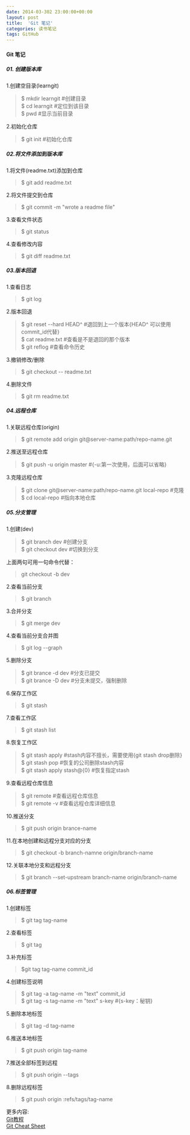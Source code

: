 ```yaml
---
date: 2014-03-302 23:00:00+00:00
layout: post
title:  'Git 笔记'
categories: 读书笔记
tags: GitHub
---
```


#### Git 笔记

##### 01. 创建版本库

1.创建空目录(learngit)  

> $ mkdir learngit  #创建目录  
> $ cd learngit     #定位到该目录  
> $ pwd               #显示当前目录  

2.初始化仓库  

> $ git init #初始化仓库  


##### 02.将文件添加到版本库

1.将文件(readme.txt)添加到仓库  

>$ git add readme.txt  

2.将文件提交到仓库  

>$ git commit -m "wrote a readme file"  

3.查看文件状态  

>$ git status  

4.查看修改内容  

>$ git diff readme.txt  

##### 03.版本回退  

1.查看日志  

>$ git log  

2.版本回退  

>$ git reset --hard HEAD^  #退回到上一个版本{HEAD^ 可以使用commit_id代替}  
>$ cat readme.txt #查看是不是退回的那个版本  
>$ git reflog #查看命令历史  

3.撤销修改/删除  

>$ git checkout -- readme.txt  

4.删除文件  

>$ git rm readme.txt  

##### 04.远程仓库  

1.关联远程仓库(origin)  

>$ git remote add origin git@server-name:path/repo-name.git  

2.推送至远程仓库  

>$ git push -u origin master  #{-u:第一次使用，后面可以省略}  

3.克隆远程仓库  

>$ git clone git@server-name:path/repo-name.git local-repo #克隆  
>$ cd local-repo #指向本地仓库


##### 05.分支管理

1.创建(dev)  

>$ git branch dev #创建分支  
>$ git checkout dev #切换到分支  

上面两句可用一句命令代替：

>git checkout -b dev  

2.查看当前分支  

>$ git branch   

3.合并分支  

>$ git merge dev  

4.查看当前分支合并图  

>$ git log --graph  

5.删除分支  

>$ git brance -d dev #分支已提交  
>$ git brance -D dev #分支未提交，强制删除  

6.保存工作区  

>$ git stash  

7.查看工作区  

>$ git stash list  

8.恢复工作区  

>$ git stash apply #stash内容不擅长，需要使用{git stash drop删除}  
>$ git stash pop #恢复的公司删除stash内容  
>$ git stash apply stash@{0} #恢复指定stash

9.查看远程仓库信息  

>$ git remote #查看远程仓库信息  
>$ git remote -v #查看远程仓库详细信息

10.推送分支  

>$ git push origin brance-name

11.在本地创建和远程分支对应的分支  

>$ git checkout -b  branch-namne origin/branch-name  

12.关联本地分支和远程分支  

>$ git branch --set-upstream branch-name origin/branch-name  


##### 06.标签管理  

1.创建标签  

>$ git tag tag-name  

2.查看标签  

>$ git tag

3.补充标签  

>$git tag tag-name commit_id  

4.创建标签说明 

>$ git tag -a tag-name -m "text" commit_id  
>$ git tag -s tag-name -m "text" s-key #{s-key：秘钥}  

5.删除本地标签  

>$ git tag -d tag-name

6.推送本地标签  

>$ git push origin tag-name  

7.推送全部标签到远程  

>$ git push origin --tags

8.删除远程标签  

>$ git push origin :refs/tags/tag-name


更多内容:  
[Git教程](http://www.liaoxuefeng.com/wiki/0013739516305929606dd18361248578c67b8067c8c017b000)  
[Git Cheat Sheet](http://www.git-tower.com/blog/assets/2013-05-22-git-cheat-sheet/cheat-sheet-large01.png)  